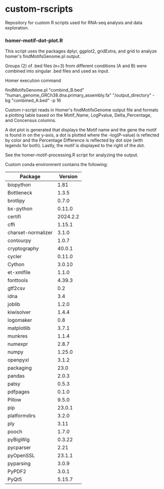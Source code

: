 # custom-rscripts
Repository for custom R scripts used for RNA-seq analysis and data exploration.

### homer-motif-dot-plot.R
This script uses the packages dplyr, ggplot2, gridExtra, and grid to analyze homer's findMotifsGenome.pl output.

Groups (2) of .bed files (n=3) from different conditions (A and B) were combined into singular .bed files and used as input.

Homer execution command

findMotifsGenome.pl "combind_B.bed" "human_genome_GRCh38.dna.primary_assembly.fa" "/output_directory" -bg "combined_A.bed" -p 16

Custom r-script reads in Homer's findMotifsGenome output file and formats a plotting table based on the Motif_Name, LogPvalue, Delta_Percentage, and Concensus columns.

A dot plot is generated that displays the Motif name and the gene the motif is found in on the y-axis, a dot is plotted where the -log(P-value) is reflected by color and the Percentage Difference is reflected by dot size (with legends for both). Lastly, the motif is displayed to the right of the dot. 

See the homer-motif-processing.R script for analyzing the output. 

Custom conda environment contains the following:

| Package | Version |
| ------- | ------- |
| biopython | 1.81 |
| Bottleneck | 1.3.5 |
| brotlipy | 0.7.0 |
| bx-python | 0.11.0 |
| certifi | 2024.2.2 |
| cffi | 1.15.1 |
| charset-normalizer | 3.1.0 |
| contourpy | 1.0.7 |
| cryptography | 40.0.1 |
| cycler | 0.11.0 |
| Cython | 3.0.10 |
| et-xmlfile | 1.1.0 |
| fonttools | 4.39.3 |
| gtf2csv | 0.2 |
| idna | 3.4 |
| joblib | 1.2.0 |
| kiwisolver | 1.4.4 |
| logomaker | 0.8 |
| matplotlib | 3.7.1 |
| munkres | 1.1.4 |
| numexpr | 2.8.7 |
| numpy | 1.25.0 |
| openpyxl | 3.1.2 |
| packaging | 23.0 |
| pandas | 2.0.3 |
| patsy | 0.5.3 |
| pdfpages | 0.1.0 |
| Pillow | 9.5.0 |
| pip | 23.0.1 |
| platformdirs | 3.2.0 |
| ply | 3.11 |
| pooch | 1.7.0 |
| pyBigWig | 0.3.22 |
| pycparser | 2.21 |
| pyOpenSSL | 23.1.1 |
| pyparsing | 3.0.9 |
| PyPDF2 | 3.0.1 |
| PyQt5 | 5.15.7 |
